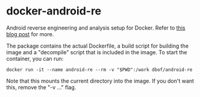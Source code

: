 # docker-android-re
Android reverse engineering and analysis setup for Docker. Refer to [this blog post](https://davidebove.com/blog/?p=1403) for more.

The package contains the actual Dockerfile, a build script for building the image and a "decompile" script that is included in the image.
To start the container, you can run:

```
docker run -it --name android-re --rm -v "$PWD":/work dbof/android-re
```

Note that this mounts the current directory into the image. If you don't want this, remove the "-v ..." flag.
